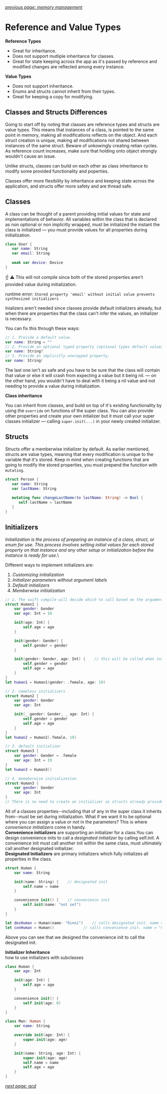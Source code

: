 *[previous page: memory management](https://github.com/RinniSwift/Computer-Science-with-iOS/blob/main/memoryManagement.md)*

# Reference and Value Types

**Reference Types**
- Great for inheritance.
- Does not support mutliple inheritance for classes.
- Great for state keeping across the app as it's passed by reference and modified changes are reflected among every instance.

**Value Types**
- Does not support inheritance. 
- Enums and structs cannot inherit from their types.
- Great for keeping a copy for modifying.


## Classes and Structs Differences

Going to start off by noting that classes are reference types and structs are value types. This means that instances of a class, is pointed to the same point in memory, making all modifications reflects on the object. And each struct creation is unique, making all modifications not shared between instances of the same struct. Beware of unkowingly creating retian cycles. As reference count increases, make sure that holding onto object strongly wouldn't cause an issue.

Unlike structs, classes can build on each other as class inheritance to modify some provided functionality and poperties.

Classes offer more flexibility by inheritance and keeping state across the application, and structs offer more safety and are thread safe.

## Classes

A class can be thought of a parent providing initial values for state and implementations of behavior. All variables within the class that is declared as non optional or non implicitly wrapped, must be initialized the instant the class is initialized — you must provide values for all properties during initialization.

```swift
class User {
   var name: String
   var email: String
   
   weak var device: Device
}
```

:point_up: :warning: This will not compile since both of the stored properties aren't provided value during initialization.

runtime error: `Stored property 'email' without initial value prevents synthesized initializers`

Inializers aren't needed since classes provide default initializers already, but when there are properties that the class can't infer the values, an initializer is necessary.

You can fix this through these ways:

```swift
// 1. Provide a default value.
var name: String = ""
// 2. Provide an optional typed property (optional types default values are nil).
var name: String?
// 3. Provide an implicitly unwrapped property.
var name: String!
```

The last one isn't as safe and you have to be sure that the class will contain that value or else it will crash from expecting a value but it being nil. — on the other hand, you wouldn't have to deal with it being a nil value and not needing to provide a value during initialization.

**Class inheritance**

You can inherit from classes, and build on top of it's existing functionality by using the `override` on functions of the super class. You can also provide other properties and create your own intializer but it must call your super classes initializer — calling `super.init(...)` in your newly created initializer.

## Structs

Structs offer a memberwise initializer by default. As earlier mentioned, structs are value types, meaning that every modification is unique to the variable that it's stored. Keep in mind when creating functions that are going to modify the stored properties, you must prepend the function with `mutating`.

```swift
struct Person {
   var name: String
   var lastName: String
   
   mutating func changeLastName(to lastName: String) -> Bool {
      self.lastName = lastName
   }
}
```

## Initializers

*Initailization is the process of preparing an instance of a class, struct, or enum for use. This process involves setting initial values for each stored property on that instance and any other setup or initialization before the instance is ready for use.*\

Different ways to implement initializers are: 
1. *Customizing initialization*
2. *Initializer parameters without argument labels*
3. *Default initializers*
4. *Memberwise initialization*

```Swift
// 1. The swift compile will decide which to call based on the argument label
struct Human1 {
    var gender: Gender
    var age: Int = 10

    init(age: Int) {
        self.age = age
    }

    init(gender: Gender) {
        self.gender = gender
    }

    init(gender: Gender, age: Int) {    // this will be called when instantiating human1
        self.gender = gender
        self.age = age
    }
}
let human1 = Human1(gender: .female, age: 19)

// 2. nameless initializers
struct Human2 {
    var gender: Gender
    var age: Int

    init(_ gender: Gender, _ age: Int) {
        self.gender = gender
        self.age = age
    }
}
let human2 = Human2(.female, 19)

// 3. default initializer
struct Human3 {
    var gender: Gender = .female
    var age: Int = 19
}
let human3 = Human3()

// 4. memeberwise initialization
struct Human3 {
    var gender: Gender
    var age: Int
}
// There is no need to create an initializer as structs already provide initializers upon call.
```

All of a classes properties--including that of any in the super class it inherits from--must be set during initialization. What if we want it to be optional where you can assign a value or not in the parameters? This is where *convenience initializers* come in handy.\
**Convenience initializers** are supporting an initializer for a class.You can design convenience inits to call a *designated initializer* by calling self.init. A convenience init must call another init within the same class, must ultimately call another designated initializer.\
**Designated Initializers** are primary initializers which fully initializes all properties in the class.
```swift
struct Human {
    var name: String

    init(name: String) {    // designated init
        self.name = name
    }

    convenience init() {    // convenience init
        self.init(name: "not set")
    }
}

let desHuman = Human(name: "Rinni")    // calls designated init. name = "Rinni"
let conHuman = Human()             // calls convenience init. name = "not set"
```
Above you can see that we designed the convenience init to call the designated init.

**Initializer Inheritance**\
how to use initializers with subclasses
```swift
class Human {
    var age: Int

    init(age: Int) {
        self.age = age
    }

    convenience init() {
        self.init(age: 0)
    }
}

class Man: Human {
    var name: String

    override init(age: Int) {
        super.init(age: age)
    }

    init(name: String, age: Int) {
        super.init(age: age)
        self.name = name
        self.age = age
    }
}
```

*[next page: gcd](https://github.com/RinniSwift/Computer-Science-with-iOS/blob/main/gcd.md)*
